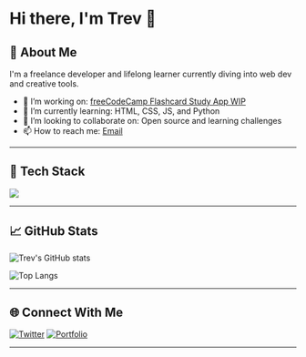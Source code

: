 # Hi there, I'm Trev 👋

## 🚀 About Me
I'm a freelance developer and lifelong learner currently diving into web dev and creative tools.

- 🔭 I’m working on: [freeCodeCamp Flashcard Study App WIP](https://trevorbrowning.com/fcc-flashcards/)
- 🌱 I’m currently learning: HTML, CSS, JS, and Python
- 👯 I’m looking to collaborate on: Open source and learning challenges
- 📫 How to reach me: [Email](mailto:trevryanbrowning@gmail.com)

---

## 🧰 Tech Stack
<img src="https://skillicons.dev/icons?i=html,css,js,python,flask,react" />

---

## 📈 GitHub Stats

![Trev's GitHub stats](https://github-readme-stats.vercel.app/api?username=trevorbrowning&show_icons=true&theme=default)

![Top Langs](https://github-readme-stats.vercel.app/api/top-langs/?username=trevorbrowning&layout=compact)

---

## 🌐 Connect With Me


[![Twitter](https://img.shields.io/badge/Twitter-1DA1F2?style=flat&logo=twitter&logoColor=white)](https://twitter.com/BrowningRTrevor)
[![Portfolio](https://img.shields.io/badge/Portfolio-000?style=flat&logo=github&logoColor=white)](https://TrevorBrowning.com)

---
